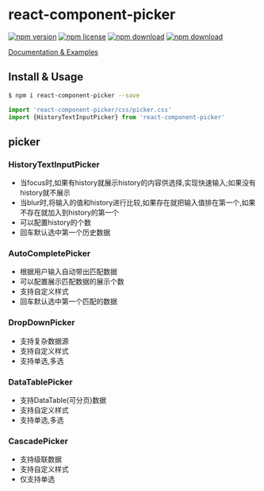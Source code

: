 # react-component-picker

<!-- badge -->
[![npm version](https://img.shields.io/npm/v/react-component-picker.svg)](https://www.npmjs.com/package/react-component-picker)
[![npm license](https://img.shields.io/npm/l/react-component-picker.svg)](https://www.npmjs.com/package/react-component-picker)
[![npm download](https://img.shields.io/npm/dm/react-component-picker.svg)](https://www.npmjs.com/package/react-component-picker)
[![npm download](https://img.shields.io/npm/dt/react-component-picker.svg)](https://www.npmjs.com/package/react-component-picker)
<!-- endbadge -->

[Documentation & Examples](./API.md)

## Install & Usage

```bash
$ npm i react-component-picker --save
```

```javascript
import 'react-component-picker/css/picker.css'
import {HistoryTextInputPicker} from 'react-component-picker'
```

## picker

### HistoryTextInputPicker

- 当focus时,如果有history就展示history的内容供选择,实现快速输入;如果没有history就不展示
- 当blur时,将输入的值和history进行比较,如果存在就把输入值排在第一个,如果不存在就加入到history的第一个
- 可以配置history的个数
- 回车默认选中第一个历史数据

### AutoCompletePicker

- 根据用户输入自动带出匹配数据
- 可以配置展示匹配数据的展示个数
- 支持自定义样式
- 回车默认选中第一个匹配的数据

### DropDownPicker

- 支持复杂数据源
- 支持自定义样式
- 支持单选,多选

### DataTablePicker

- 支持DataTable(可分页)数据
- 支持自定义样式
- 支持单选,多选

### CascadePicker

- 支持级联数据
- 支持自定义样式
- 仅支持单选
